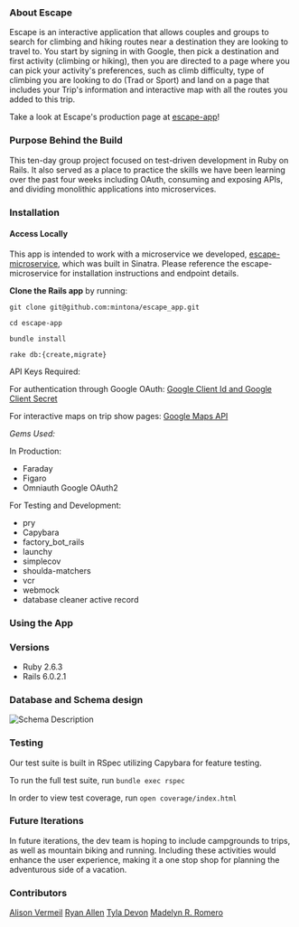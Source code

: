 ### About Escape

Escape is an interactive application that allows couples and groups to search for climbing and hiking routes near a destination they are looking to travel to. You start by signing in with Google, then pick a destination and first activity (climbing or hiking), then you are directed to a page where you can pick your activity's preferences, such as climb difficulty, type of climbing you are looking to do (Trad or Sport) and land on a page that includes your Trip's information and interactive map with all the routes you added to this trip.

Take a look at Escape's production page at [escape-app](https://escape-app.herokuapp.com/)!


### Purpose Behind the Build

This ten-day group project focused on test-driven development in Ruby on Rails. It also served as a place to practice the skills we have been learning over the past four weeks including OAuth, consuming and exposing APIs, and dividing monolithic applications into microservices.


### Installation

#### Access Locally

This app is intended to work with a microservice we developed, [escape-microservice](https://github.com/mintona/escape_microservice), which was built in Sinatra. Please reference the escape-microservice for installation instructions and endpoint details.


**Clone the Rails app** by running:

`git clone git@github.com:mintona/escape_app.git`

`cd escape-app`

`bundle install`

`rake db:{create,migrate}`

API Keys Required:

For authentication through Google OAuth: [Google Client Id and Google Client Secret](https://console.developers.google.com/cloud-resource-manager)

For interactive maps on trip show pages: [Google Maps API](https://developers.google.com/maps/documentation/javascript/get-api-key)

*Gems Used:*

In Production:
* Faraday
* Figaro
* Omniauth Google OAuth2

For Testing and Development:
* pry
* Capybara
* factory_bot_rails
* launchy
* simplecov
* shoulda-matchers
* vcr
* webmock
* database cleaner active record


### Using the App



### Versions
- Ruby 2.6.3
- Rails 6.0.2.1


### Database and Schema design

![Schema Description](https://github.com/mintona/escape_app/blob/readme/app/assets/images/schema_design/Screen%20Shot%202020-02-27%20at%201.02.31%20PM.png
  )


### Testing

Our test suite is built in RSpec utilizing Capybara for feature testing.

To run the full test suite, run `bundle exec rspec`

In order to view test coverage, run `open coverage/index.html`


### Future Iterations

In future iterations, the dev team is hoping to include campgrounds to trips, as well as mountain biking and running. Including these activities would enhance the user experience, making it a one stop shop for planning the adventurous side of a vacation.


### Contributors

[Alison Vermeil](https://github.com/mintona)
[Ryan Allen](https://github.com/rallen20)
[Tyla Devon](https://github.com/tyladevon)
[Madelyn R. Romero](https://github.com/madelynrr)
